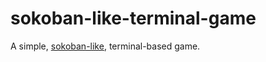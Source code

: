 # sokoban-like-terminal-game
A simple, [sokoban-like](https://it.wikipedia.org/wiki/Sokoban), terminal-based game.
